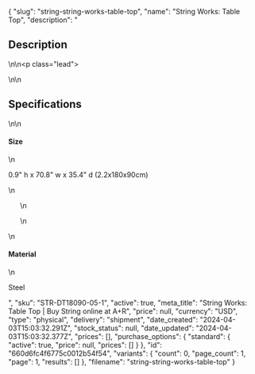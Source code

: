 {
  "slug": "string-string-works-table-top",
  "name": "String Works: Table Top",
  "description": "<h2>Description</h2>\n<!-- split -->\n<p class=\"lead\"> </p>\n<!-- split -->\n<h2>Specifications</h2>\n<!-- split -->\n<h4>Size</h4>\n<p>0.9\" h x 70.8\" w x 35.4\" d (2.2x180x90cm)</p>\n<ul>\n<ul></ul>\n</ul>\n<h4>Material</h4>\n<p>Steel</p>",
  "sku": "STR-DT18090-05-1",
  "active": true,
  "meta_title": "String Works: Table Top | Buy String online at A+R",
  "price": null,
  "currency": "USD",
  "type": "physical",
  "delivery": "shipment",
  "date_created": "2024-04-03T15:03:32.291Z",
  "stock_status": null,
  "date_updated": "2024-04-03T15:03:32.377Z",
  "prices": [],
  "purchase_options": {
    "standard": {
      "active": true,
      "price": null,
      "prices": []
    }
  },
  "id": "660d6fc4f6775c0012b54f54",
  "variants": {
    "count": 0,
    "page_count": 1,
    "page": 1,
    "results": []
  },
  "filename": "string-string-works-table-top"
}